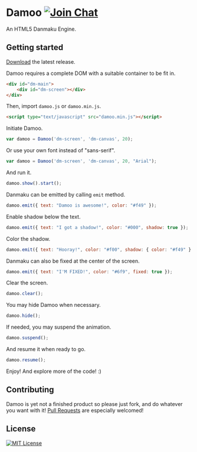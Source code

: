 Damoo [![Join Chat](https://badges.gitter.im/Join%20Chat.svg)](https://gitter.im/jamesliu96/Damoo)
======

An HTML5 Danmaku Engine.

Getting started
------

[Download](https://github.com/jamesliu96/Damoo/releases) the latest release.

Damoo requires a complete DOM with a suitable container to be fit in.

```html
<div id="dm-main">
    <div id="dm-screen"></div>
</div>
```

Then, import `damoo.js` or `damoo.min.js`.

```html
<script type="text/javascript" src="damoo.min.js"></script>
```

Initiate Damoo.

```javascript
var damoo = Damoo('dm-screen', 'dm-canvas', 20);
```

Or use your own font instead of "sans-serif".

```javascript
var damoo = Damoo('dm-screen', 'dm-canvas', 20, "Arial");
```

And run it.

```javascript
damoo.show().start();
```

Danmaku can be emitted by calling `emit` method.

```javascript
damoo.emit({ text: "Damoo is awesome!", color: "#f49" });
```

Enable shadow below the text.

```javascript
damoo.emit({ text: "I got a shadow!", color: "#000", shadow: true });
```

Color the shadow.

```javascript
damoo.emit({ text: "Hooray!", color: "#f00", shadow: { color: "#f49" } });
```

Danmaku can also be fixed at the center of the screen.

```javascript
damoo.emit({ text: "I'M FIXED!", color: "#6f9", fixed: true });
```

Clear the screen.

```javascript
damoo.clear();
```

You may hide Damoo when necessary.

```javascript
damoo.hide();
```

If needed, you may suspend the animation.

```javascript
damoo.suspend();
```

And resume it when ready to go.

```javascript
damoo.resume();
```

Enjoy! And explore more of the code! :)

Contributing
------

Damoo is yet not a finished product so please just fork, and do whatever you want with it! [Pull Requests](https://github.com/jamesliu96/Damoo/pulls) are especially welcomed!

License
------

[![MIT License](https://img.shields.io/github/license/jamesliu96/Damoo.svg)](https://github.com/jamesliu96/Damoo/blob/master/LICENSE)
